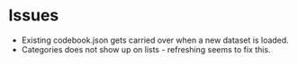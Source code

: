 # Issues
- Existing codebook.json gets carried over when a new dataset is loaded.
- Categories does not show up on lists - refreshing seems to fix this.
